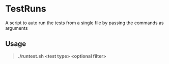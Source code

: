 # TestRuns
A script to auto run the tests from a single file by passing the commands as arguments

## Usage
> **./runtest.sh \<test type\> \<optional filter\>**

